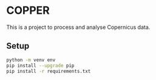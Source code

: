 # COPPER

This is a project to process and analyse Copernicus data.

## Setup

```bash
python -m venv env
pip install --upgrade pip
pip install -r requirements.txt
```